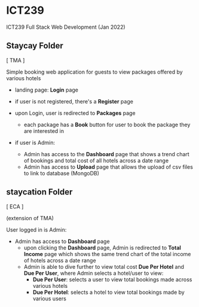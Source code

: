# ICT239
ICT239 Full Stack Web Development (Jan 2022)

## Staycay Folder
[ TMA ]

Simple booking web application for guests to view packages offered by various hotels
- landing page: **Login** page
- if user is not registered, there's a **Register** page

- upon Login, user is redirected to **Packages** page
    - each package has a **Book** button for user to book the package they are interested in

- if user is Admin:
    - Admin has access to the **Dashboard** page that shows a trend chart of bookings and total cost of all hotels across a date range
    - Admin has access to **Upload** page that allows the upload of csv files to link to database (MongoDB)

## staycation Folder
[ ECA ]

(extension of TMA)

User logged in is Admin:
- Admin has access to **Dashboard** page
    - upon clicking the **Dashboard** page, Admin is redirected to **Total Income** page which shows the same trend chart of the total income of hotels across a date range
    - Admin is able to dive further to view total cost **Due Per Hotel** and **Due Per User**, where Admin selects a hotel/user to view:
        - **Due Per User**: selects a user to view total bookings made across various hotels
        - **Due Per Hotel**: selects a hotel to view total bookings made by various users
